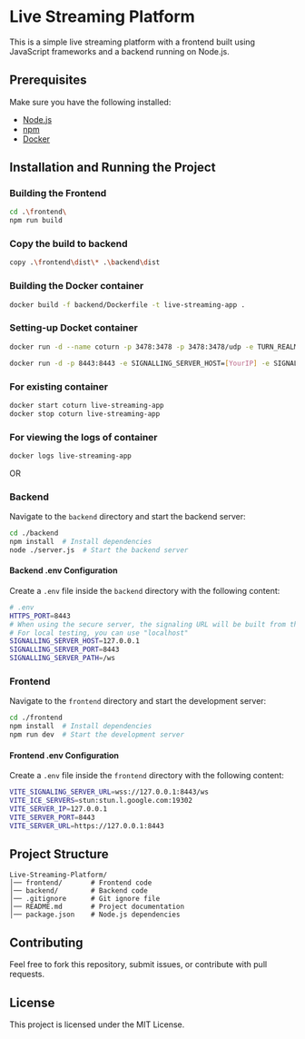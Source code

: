 # Live Streaming Platform

This is a simple live streaming platform with a frontend built using JavaScript frameworks and a backend running on Node.js.

## Prerequisites

Make sure you have the following installed:

- [Node.js](https://nodejs.org/)
- [npm](https://www.npmjs.com/)
- [Docker]()

## Installation and Running the Project

### Building the Frontend

```sh
cd .\frontend\
npm run build
```

### Copy the build to backend
```sh
copy .\frontend\dist\* .\backend\dist
```

### Building the Docker container

```sh
docker build -f backend/Dockerfile -t live-streaming-app .
```

### Setting-up Docket container

```sh
docker run -d --name coturn -p 3478:3478 -p 3478:3478/udp -e TURN_REALM=[YourIP] -e TURN_USER=user:password instrumentisto/coturn

docker run -d -p 8443:8443 -e SIGNALLING_SERVER_HOST=[YourIP] -e SIGNALLING_SERVER_PORT=8443 -e SIGNALLING_SERVER_PATH=/ws -e STUN_SERVER=stun:stun.l.google.com:19302 -e TURN_SERVER=turn:[YourIP]:3478 -e TURN_USERNAME=user -e TURN_CREDENTIAL=password --name live-streaming-app live-streaming-app
```

### For existing container

```sh
docker start coturn live-streaming-app
docker stop coturn live-streaming-app
```

### For viewing the logs of container

```sh
docker logs live-streaming-app
```

OR

### Backend

Navigate to the `backend` directory and start the backend server:

```sh
cd ./backend
npm install  # Install dependencies
node ./server.js  # Start the backend server
```

#### Backend .env Configuration

Create a `.env` file inside the `backend` directory with the following content:

```sh
# .env
HTTPS_PORT=8443
# When using the secure server, the signaling URL will be built from the host and port.
# For local testing, you can use "localhost"
SIGNALLING_SERVER_HOST=127.0.0.1
SIGNALLING_SERVER_PORT=8443
SIGNALLING_SERVER_PATH=/ws
```

### Frontend

Navigate to the `frontend` directory and start the development server:

```sh
cd ./frontend
npm install  # Install dependencies
npm run dev  # Start the development server
```

#### Frontend .env Configuration

Create a `.env` file inside the `frontend` directory with the following content:

```sh
VITE_SIGNALING_SERVER_URL=wss://127.0.0.1:8443/ws
VITE_ICE_SERVERS=stun:stun.l.google.com:19302
VITE_SERVER_IP=127.0.0.1
VITE_SERVER_PORT=8443
VITE_SERVER_URL=https://127.0.0.1:8443
```

## Project Structure

```
Live-Streaming-Platform/
│── frontend/       # Frontend code
│── backend/        # Backend code
│── .gitignore      # Git ignore file
│── README.md       # Project documentation
│── package.json    # Node.js dependencies
```

## Contributing

Feel free to fork this repository, submit issues, or contribute with pull requests.

## License

This project is licensed under the MIT License.
